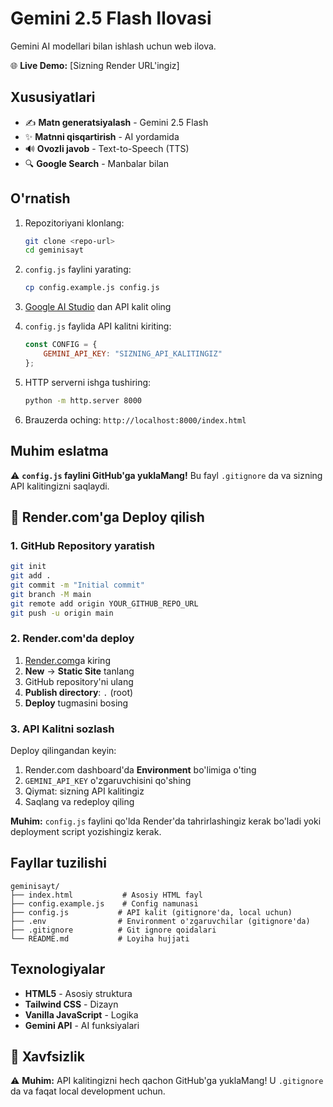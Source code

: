 # Gemini 2.5 Flash Ilovasi

Gemini AI modellari bilan ishlash uchun web ilova.

🌐 **Live Demo:** [Sizning Render URL'ingiz]

## Xususiyatlari

- ✍️ **Matn generatsiyalash** - Gemini 2.5 Flash
- ✨ **Matnni qisqartirish** - AI yordamida
- 🔊 **Ovozli javob** - Text-to-Speech (TTS)
- 🔍 **Google Search** - Manbalar bilan

## O'rnatish

1. Repozitoriyani klonlang:
   ```bash
   git clone <repo-url>
   cd geminisayt
   ```

2. `config.js` faylini yarating:
   ```bash
   cp config.example.js config.js
   ```

3. [Google AI Studio](https://aistudio.google.com/apikey) dan API kalit oling

4. `config.js` faylida API kalitni kiriting:
   ```javascript
   const CONFIG = {
       GEMINI_API_KEY: "SIZNING_API_KALITINGIZ"
   };
   ```

5. HTTP serverni ishga tushiring:
   ```bash
   python -m http.server 8000
   ```

6. Brauzerda oching: `http://localhost:8000/index.html`

## Muhim eslatma

⚠️ **`config.js` faylini GitHub'ga yuklaMang!** Bu fayl `.gitignore` da va sizning API kalitingizni saqlaydi.

## 🚀 Render.com'ga Deploy qilish

### 1. GitHub Repository yaratish

```bash
git init
git add .
git commit -m "Initial commit"
git branch -M main
git remote add origin YOUR_GITHUB_REPO_URL
git push -u origin main
```

### 2. Render.com'da deploy

1. [Render.com](https://render.com)ga kiring
2. **New** → **Static Site** tanlang
3. GitHub repository'ni ulang
4. **Publish directory**: `.` (root)
5. **Deploy** tugmasini bosing

### 3. API Kalitni sozlash

Deploy qilingandan keyin:
1. Render.com dashboard'da **Environment** bo'limiga o'ting
2. `GEMINI_API_KEY` o'zgaruvchisini qo'shing
3. Qiymat: sizning API kalitingiz
4. Saqlang va redeploy qiling

**Muhim:** `config.js` faylini qo'lda Render'da tahrirlashingiz kerak bo'ladi yoki deployment script yozishingiz kerak.

## Fayllar tuzilishi

```
geminisayt/
├── index.html           # Asosiy HTML fayl
├── config.example.js    # Config namunasi
├── config.js           # API kalit (gitignore'da, local uchun)
├── .env                # Environment o'zgaruvchilar (gitignore'da)
├── .gitignore          # Git ignore qoidalari
└── README.md           # Loyiha hujjati
```

## Texnologiyalar

- **HTML5** - Asosiy struktura
- **Tailwind CSS** - Dizayn
- **Vanilla JavaScript** - Logika
- **Gemini API** - AI funksiyalari

## 🔐 Xavfsizlik

⚠️ **Muhim:** API kalitingizni hech qachon GitHub'ga yuklaMang! U `.gitignore` da va faqat local development uchun.
